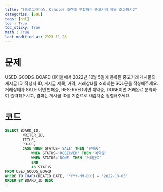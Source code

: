 ```yaml
---
title: "[프로그래머스, Oracle] 조건에 부합하는 중고거래 댓글 조회하기2"
categories: [SQL]
tags: [sql]
toc : True
toc_sticky: True
math : True
last_modified_at: 2023-11-28
---
```


# 문제
USED_GOODS_BOARD 테이블에서 2022년 10월 5일에 등록된 중고거래 게시물의 게시글 ID, 작성자 ID, 게시글 제목, 가격, 거래상태를 조회하는 SQL문을 작성해주세요. 거래상태가 SALE 이면 판매중, RESERVED이면 예약중, DONE이면 거래완료 분류하여 출력해주시고, 결과는 게시글 ID를 기준으로 내림차순 정렬해주세요.

# 코드
```sql
SELECT BOARD_ID, 
        WRITER_ID, 
        TITLE, 
        PRICE, 
        CASE WHEN STATUS='SALE' THEN '판매중'
            WHEN STATUS='RESERVED' THEN '예약중'
            WHEN STATUS='DONE' THEN '거래완료'
            END
            AS STATUS
FROM USED_GOODS_BOARD
WHERE TO_CHAR(CREATED_DATE, 'YYYY-MM-DD') = '2022-10-05'
ORDER BY BOARD_ID DESC
;
```
